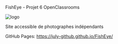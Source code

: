 FishEye - Projet 6 OpenClassrooms

![logo](https://user-images.githubusercontent.com/76209231/151783491-3acda78c-b91e-4b3f-96e3-94b53ff4b661.png)

Site accessible de photographes indépendants

GitHub Pages: https://july-github.github.io/FishEye/ 
